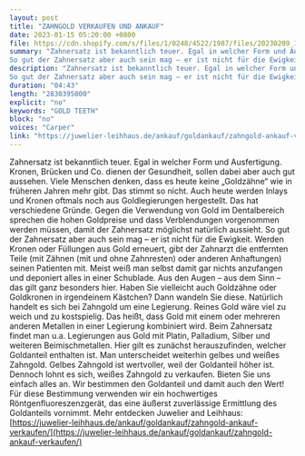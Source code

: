 ```yaml
---
layout: post
title: "ZAHNGOLD VERKAUFEN UND ANKAUF"
date: 2023-01-15 05:20:00 +0800
file: https://cdn.shopify.com/s/files/1/0248/4522/1987/files/20230209_1.mp3?v=1675898002
summary: "Zahnersatz ist bekanntlich teuer. Egal in welcher Form und Ausfertigung. Kronen, Brücken und Co. dienen der Gesundheit, sollen dabei aber auch gut aussehen. Viele Menschen denken, dass es heute keine „Goldzähne“ wie in früheren Jahren mehr gibt. Das stimmt so nicht. Auch heute werden Inlays und Kronen oftmals noch aus Goldlegierungen hergestellt. Das hat verschiedene Gründe. Gegen die Verwendung von Gold im Dentalbereich sprechen die hohen Goldpreise und dass Verblendungen vorgenommen werden müssen, damit der Zahnersatz möglichst natürlich aussieht.
So gut der Zahnersatz aber auch sein mag – er ist nicht für die Ewigkeit. Werden Kronen oder Füllungen aus Gold erneuert, gibt der Zahnarzt die entfernten Teile (mit Zähnen (mit und ohne Zahnresten) oder anderen Anhaftungen) seinen Patienten mit. Meist weiß man selbst damit gar nichts anzufangen und deponiert alles in einer Schublade. Aus den Augen – aus dem Sinn – das gilt ganz besonders hier. Haben Sie vielleicht auch Goldzähne oder Goldkronen in irgendeinem Kästchen? Dann wandeln Sie diese. Natürlich handelt es sich bei Zahngold um eine Legierung. Reines Gold wäre viel zu weich und zu kostspielig. Das heißt, dass Gold mit einem oder mehreren anderen Metallen in einer Legierung kombiniert wird. Beim Zahnersatz findet man u.a. Legierungen aus Gold mit Platin, Palladium, Silber und weiteren Beimischmetallen. Hier gilt es zunächst herauszufinden, welcher Goldanteil enthalten ist. Man unterscheidet weiterhin gelbes und weißes Zahngold. Gelbes Zahngold ist wertvoller, weil der Goldanteil höher ist. Dennoch lohnt es sich, weißes Zahngold zu verkaufen. Bieten Sie uns einfach alles an. Wir bestimmen den Goldanteil und damit auch den Wert! Für diese Bestimmung verwenden wir ein hochwertiges Röntgenfluoreszenzgerät, das eine äußerst zuverlässige Ermittlung des Goldanteils vornimmt."
description: "Zahnersatz ist bekanntlich teuer. Egal in welcher Form und Ausfertigung. Kronen, Brücken und Co. dienen der Gesundheit, sollen dabei aber auch gut aussehen. Viele Menschen denken, dass es heute keine „Goldzähne“ wie in früheren Jahren mehr gibt. Das stimmt so nicht. Auch heute werden Inlays und Kronen oftmals noch aus Goldlegierungen hergestellt. Das hat verschiedene Gründe. Gegen die Verwendung von Gold im Dentalbereich sprechen die hohen Goldpreise und dass Verblendungen vorgenommen werden müssen, damit der Zahnersatz möglichst natürlich aussieht.
So gut der Zahnersatz aber auch sein mag – er ist nicht für die Ewigkeit. Werden Kronen oder Füllungen aus Gold erneuert, gibt der Zahnarzt die entfernten Teile (mit Zähnen (mit und ohne Zahnresten) oder anderen Anhaftungen) seinen Patienten mit. Meist weiß man selbst damit gar nichts anzufangen und deponiert alles in einer Schublade. Aus den Augen – aus dem Sinn – das gilt ganz besonders hier. Haben Sie vielleicht auch Goldzähne oder Goldkronen in irgendeinem Kästchen? Dann wandeln Sie diese. Natürlich handelt es sich bei Zahngold um eine Legierung. Reines Gold wäre viel zu weich und zu kostspielig. Das heißt, dass Gold mit einem oder mehreren anderen Metallen in einer Legierung kombiniert wird. Beim Zahnersatz findet man u.a. Legierungen aus Gold mit Platin, Palladium, Silber und weiteren Beimischmetallen. Hier gilt es zunächst herauszufinden, welcher Goldanteil enthalten ist. Man unterscheidet weiterhin gelbes und weißes Zahngold. Gelbes Zahngold ist wertvoller, weil der Goldanteil höher ist. Dennoch lohnt es sich, weißes Zahngold zu verkaufen. Bieten Sie uns einfach alles an. Wir bestimmen den Goldanteil und damit auch den Wert! Für diese Bestimmung verwenden wir ein hochwertiges Röntgenfluoreszenzgerät, das eine äußerst zuverlässige Ermittlung des Goldanteils vornimmt. Mehr entdecken Juwelier and Leihhaus: <a href='https://juwelier-leihhaus.de/ankauf/goldankauf/zahngold-ankauf-verkaufen/'>https://juwelier-leihhaus.de/ankauf/goldankauf/zahngold-ankauf-verkaufen/</a>"
duration: "04:43"
length: "2830395000"
explicit: "no"
keywords: "GOLD TEETH"
block: "no"
voices: "Carper"
link: "https://juwelier-leihhaus.de/ankauf/goldankauf/zahngold-ankauf-verkaufen/"
---
```


Zahnersatz ist bekanntlich teuer. Egal in welcher Form und Ausfertigung. Kronen, Brücken und Co. dienen der Gesundheit, sollen dabei aber auch gut aussehen. Viele Menschen denken, dass es heute keine „Goldzähne“ wie in früheren Jahren mehr gibt. Das stimmt so nicht. Auch heute werden Inlays und Kronen oftmals noch aus Goldlegierungen hergestellt. Das hat verschiedene Gründe. Gegen die Verwendung von Gold im Dentalbereich sprechen die hohen Goldpreise und dass Verblendungen vorgenommen werden müssen, damit der Zahnersatz möglichst natürlich aussieht.
So gut der Zahnersatz aber auch sein mag – er ist nicht für die Ewigkeit. Werden Kronen oder Füllungen aus Gold erneuert, gibt der Zahnarzt die entfernten Teile (mit Zähnen (mit und ohne Zahnresten) oder anderen Anhaftungen) seinen Patienten mit. Meist weiß man selbst damit gar nichts anzufangen und deponiert alles in einer Schublade. Aus den Augen – aus dem Sinn – das gilt ganz besonders hier. Haben Sie vielleicht auch Goldzähne oder Goldkronen in irgendeinem Kästchen? Dann wandeln Sie diese. Natürlich handelt es sich bei Zahngold um eine Legierung. Reines Gold wäre viel zu weich und zu kostspielig. Das heißt, dass Gold mit einem oder mehreren anderen Metallen in einer Legierung kombiniert wird. Beim Zahnersatz findet man u.a. Legierungen aus Gold mit Platin, Palladium, Silber und weiteren Beimischmetallen. Hier gilt es zunächst herauszufinden, welcher Goldanteil enthalten ist. Man unterscheidet weiterhin gelbes und weißes Zahngold. Gelbes Zahngold ist wertvoller, weil der Goldanteil höher ist. Dennoch lohnt es sich, weißes Zahngold zu verkaufen. Bieten Sie uns einfach alles an. Wir bestimmen den Goldanteil und damit auch den Wert! Für diese Bestimmung verwenden wir ein hochwertiges Röntgenfluoreszenzgerät, das eine äußerst zuverlässige Ermittlung des Goldanteils vornimmt. Mehr entdecken Juwelier and Leihhaus:[https://juwelier-leihhaus.de/ankauf/goldankauf/zahngold-ankauf-verkaufen/](https://juwelier-leihhaus.de/ankauf/goldankauf/zahngold-ankauf-verkaufen/)
